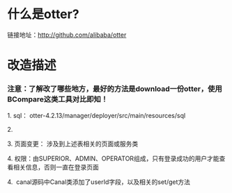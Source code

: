 <h1>
<a name="%E4%BB%80%E4%B9%88%E6%98%AFcanal-" class="anchor" href="#%E4%BB%80%E4%B9%88%E6%98%AFcanal-"><span class="octicon octicon-link"></span></a>什么是otter? </h3>
链接地址：<a href="http://github.com/alibaba/otter">http://github.com/alibaba/otter</a>
</h1>

<p> </p>
<h1>
<a name="%E9%97%AE%E9%A2%98%E5%8F%8D%E9%A6%88" class="anchor" href="#%E9%97%AE%E9%A2%98%E5%8F%8D%E9%A6%88"><span class="octicon octicon-link"></span></a>改造描述</h1>
<h3>
<a name="%E6%B3%A8%E6%84%8Fcanalotter-qq%E8%AE%A8%E8%AE%BA%E7%BE%A4%E5%B7%B2%E7%BB%8F%E5%BB%BA%E7%AB%8B%E7%BE%A4%E5%8F%B7161559791-%E6%AC%A2%E8%BF%8E%E5%8A%A0%E5%85%A5%E8%BF%9B%E8%A1%8C%E6%8A%80%E6%9C%AF%E8%AE%A8%E8%AE%BA" class="anchor" href="#%E6%B3%A8%E6%84%8Fcanalotter-qq%E8%AE%A8%E8%AE%BA%E7%BE%A4%E5%B7%B2%E7%BB%8F%E5%BB%BA%E7%AB%8B%E7%BE%A4%E5%8F%B7161559791-%E6%AC%A2%E8%BF%8E%E5%8A%A0%E5%85%A5%E8%BF%9B%E8%A1%8C%E6%8A%80%E6%9C%AF%E8%AE%A8%E8%AE%BA"><span class="octicon octicon-link"></span></a>注意：了解改了哪些地方，最好的方法是download一份otter，使用BCompare这类工具对比即知！</h3>

<p>1.  <span>sql： otter-4.2.13/manager/deployer/src/main/resources/sql</span></p>
<p><span>2.  </span><span哪些表添加了字段USER_ID（对应USER表的id）： CANAL、CHANNEL、DATA_MATRIX、DATA_MEDIA_SOURCE、DATA_MEDIA</span></p>
<p><span>3.  </span><span>页面变更： 涉及到上述表相关的页面或服务类</span></p>
<p><span>4.  </span><span>权限：由SUPERIOR、ADMIN、OPERATOR组成，只有登录成功的用户才能查看相关信息，否则一直在登录页面</p>
<p><span>4.  </span><span>canal源码中Canal类添加了userId字段，以及相关的set/get方法</p>
<p> </p>
